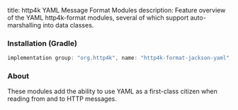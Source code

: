 title: http4k YAML Message Format Modules
description: Feature overview of the YAML http4k-format modules, several of which support auto-marshalling into data classes.

### Installation (Gradle)

```groovy
implementation group: "org.http4k", name: "http4k-format-jackson-yaml", version: "3.269.0"
```

### About
These modules add the ability to use YAML as a first-class citizen when reading from and to HTTP messages. 

[http4k]: https://http4k.org

